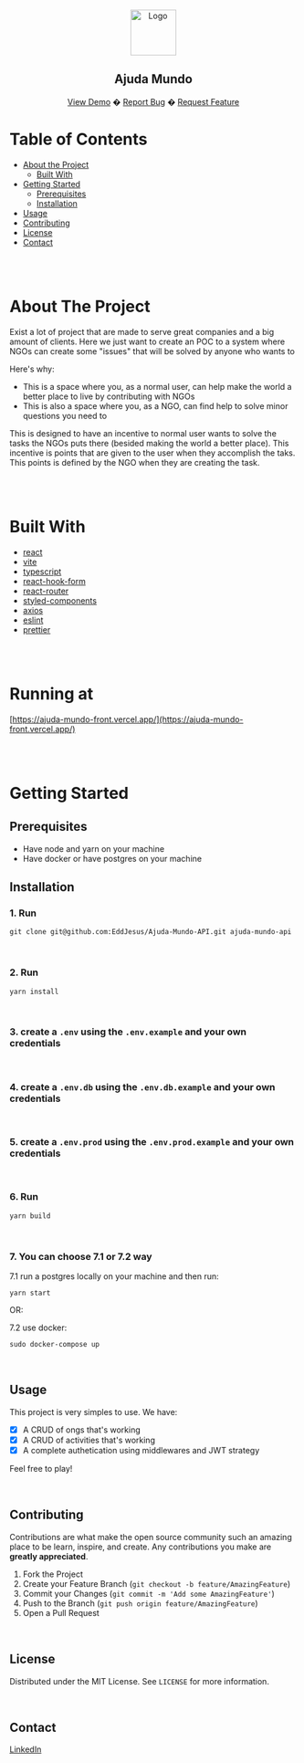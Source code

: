 <!--
repo name: Ajuda Mundo
description: Project developed to improve my skills and create portfolio
github name: EddJesus
link: https://github.com/EddJesus/Ajuda-Mundo-API
logo path: public/logo.png
screenshot: public/ss.png
twitter: https://twitter.com/EdJesuus
email: edusanto22@gmail.com
-->

<!-- PROJECT LOGO -->
<br />
<p align="center">
  <a href="https://github.com/EddJesus/Ajuda-Mundo-Front">
    <img src="public/logo.png" alt="Logo" width="80" height="80">
  </a>
  <h2 align="center">
    Ajuda Mundo
  </h2>
    <p align="center">
      <a href="https://ajuda-mundo-front.vercel.app/">View Demo</a>
      �
      <a href="https://github.com/EddJesus/Ajuda-Mundo-API/issues">Report Bug</a>
      �
      <a href="https://github.com/EddJesus/Ajuda-Mundo-API/issues">Request Feature</a>
    </p>

</p>


<!-- TABLE OF CONTENTS -->
# Table of Contents

* [About the Project](#about-the-project)
  * [Built With](#built-with)
* [Getting Started](#getting-started)
  * [Prerequisites](#prerequisites)
  * [Installation](#installation)
* [Usage](#usage)
* [Contributing](#contributing)
* [License](#license)
* [Contact](#contact)

<br><br>

<!-- ABOUT THE PROJECT -->
# About The Project

Exist a lot of project that are made to serve great companies and a big amount of clients. Here we just want to create an POC to a system where NGOs can create some "issues" that will be solved by anyone who wants to

Here's why:
* This is a space where you, as a normal user, can help make the world a better place to live by contributing with NGOs
* This is also a space where you, as a NGO, can find help to solve minor questions you need to

This is designed to have an incentive to normal user wants to solve the tasks the NGOs puts there (besided making the world a better place). This incentive is points that are given to the user when they accomplish the taks. This points is defined by the NGO when they are creating the task.

<br><br>

# Built With

* [react](https://pt-br.reactjs.org/)
* [vite](https://vitejs.dev/)
* [typescript](https://www.typescriptlang.org/)
* [react-hook-form](https://react-hook-form.com/)
* [react-router](https://v5.reactrouter.com/web/guides/quick-start)
* [styled-components](https://styled-components.com/)
* [axios](https://axios-http.com/ptbr/docs/intro)
* [eslint](https://eslint.org/)
* [prettier](https://prettier.io/)

<br><br>

# Running at

[https://ajuda-mundo-front.vercel.app/](https://ajuda-mundo-front.vercel.app/)

<br><br>

<!-- GETTING STARTED -->
# Getting Started

## Prerequisites

- Have node and yarn on your machine
- Have docker or have postgres on your machine

## Installation

### 1. Run
```
git clone git@github.com:EddJesus/Ajuda-Mundo-API.git ajuda-mundo-api
```
<br>

### 2. Run
```
yarn install
```
<br>

### 3. create a ```.env``` using the ```.env.example``` and your own credentials

<br>

### 4. create a ```.env.db``` using the ```.env.db.example``` and your own credentials

<br>

### 5. create a ```.env.prod``` using the ```.env.prod.example``` and your own credentials

<br>

### 6. Run
```
yarn build
```

<br>

### 7. You can choose 7.1 or 7.2 way

7.1 run a postgres locally on your machine and then run:

```
yarn start
```

OR:

7.2 use docker:
 
```
sudo docker-compose up
```

<br>

<!-- USAGE EXAMPLES -->
## Usage

This project is very simples to use. We have:

- [x] A CRUD of ongs that's working
- [x] A CRUD of activities that's working
- [x] A complete authetication using middlewares and JWT strategy

Feel free to play!

<br>

<!-- CONTRIBUTING -->
## Contributing

Contributions are what make the open source community such an amazing place to be learn, inspire, and create. Any contributions you make are **greatly appreciated**.

1. Fork the Project
2. Create your Feature Branch (`git checkout -b feature/AmazingFeature`)
3. Commit your Changes (`git commit -m 'Add some AmazingFeature'`)
4. Push to the Branch (`git push origin feature/AmazingFeature`)
5. Open a Pull Request

<br>

<!-- LICENSE -->
## License

Distributed under the MIT License. See `LICENSE` for more information.

<br>

<!-- CONTACT -->
## Contact

[LinkedIn](https://www.linkedin.com/in/dev-eduardo-jesus/)
